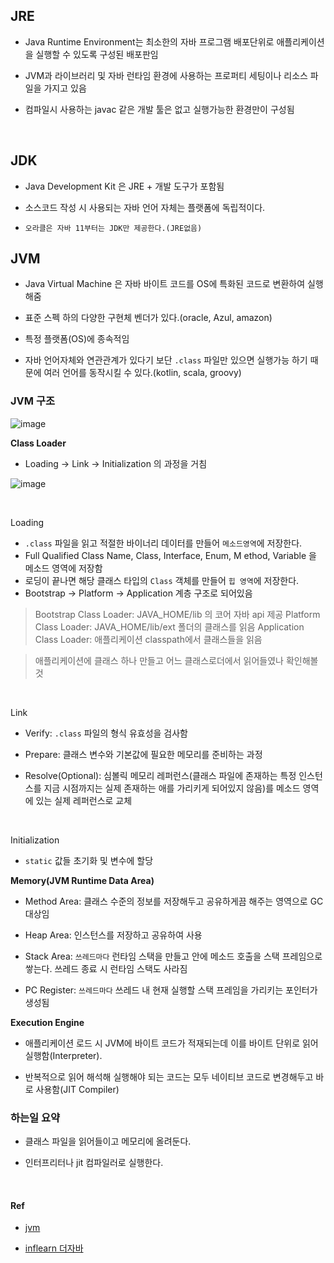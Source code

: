 

## JRE

- Java Runtime Environment는 최소한의 자바 프로그램 배포단위로 애플리케이션을 실행할 수 있도록 구성된 배포판임

- JVM과 라이브러리 및 자바 런타임 환경에 사용하는 프로퍼티 세팅이나 리소스 파일을 가지고 있음

- 컴파일시 사용하는 javac 같은 개발 툴은 없고 실행가능한 환경만이 구성됨

<br>

## JDK

- Java Development Kit 은 JRE + 개발 도구가 포함됨

- 소스코드 작성 시 사용되는 자바 언어 자체는 플랫폼에 독립적이다.

- `오라클은 자바 11부터는 JDK만 제공한다.(JRE없음)`


## JVM

- Java Virtual Machine 은 자바 바이트 코드를 OS에 특화된 코드로 변환하여 실행해줌

- 표준 스펙 하의 다양한 구현체 벤더가 있다.(oracle, Azul, amazon)

- 특정 플랫폼(OS)에 종속적임

- 자바 언어자체와 연관관계가 있다기 보단 `.class` 파일만 있으면 실행가능 하기 때문에 여러 언어를 동작시킬 수 있다.(kotlin, scala, groovy)


### JVM 구조

![image](https://user-images.githubusercontent.com/76927397/192672061-829e2bd7-8f20-4856-bd5c-14f344eb66e1.png)


**Class Loader**

- Loading -> Link -> Initialization 의 과정을 거침

![image](https://user-images.githubusercontent.com/76927397/192674255-f49c911b-8582-4c3b-a7d5-11fbfa84d36f.png)

<br>

Loading

- `.class` 파일을 읽고 적절한 바이너리 데이터를 만들어 `메소드영역`에 저장한다.
- Full Qualified Class Name, Class, Interface, Enum, M ethod, Variable 을 메소드 영역에 저장함
- 로딩이 끝나면 해당 클래스 타입의 `Class` 객체를 만들어 `힙 영역`에 저장한다.
- Bootstrap -> Platform -> Application 계층 구조로 되어있음

> Bootstrap Class Loader: JAVA_HOME/lib 의 코어 자바 api 제공
> Platform Class Loader: JAVA_HOME/lib/ext 폴더의 클래스를 읽음
> Application Class Loader: 애플리케이션 classpath에서 클래스들을 읽음

> 애플리케이션에 클래스 하나 만들고 어느 클래스로더에서 읽어들였나 확인해볼 것
 


<br>


Link

- Verify: `.class` 파일의 형식 유효성을 검사함

- Prepare: 클래스 변수와 기본값에 필요한 메모리를 준비하는 과정

- Resolve(Optional): 심볼릭 메모리 레퍼런스(클래스 파일에 존재하는 특정 인스턴스를 지금 시점까지는 실제 존재하는 애를 가리키게 되어있지 않음)를 메소드 영역에 있는 실제 레퍼런스로 교체 


<br>


Initialization 

- `static` 값들 초기화 및 변수에 할당


 




**Memory(JVM Runtime Data Area)**

- Method Area: 클래스 수준의 정보를 저장해두고 공유하게끔 해주는 영역으로 GC대상임

- Heap Area: 인스턴스를 저장하고 공유하여 사용

- Stack Area: `쓰레드마다` 런타임 스택을 만들고 안에 메소드 호출을 스택 프레임으로 쌓는다. 쓰레드 종료 시 런타임 스택도 사라짐

- PC Register: `쓰레드마다` 쓰레드 내 현재 실행할 스택 프레임을 가리키는 포인터가 생성됨


**Execution Engine**

- 애플리케이션 로드 시 JVM에 바이트 코드가 적재되는데 이를 바이트 단위로 읽어 실행함(Interpreter).

- 반복적으로 읽어 해석해 실행해야 되는 코드는 모두 네이티브 코드로 변경해두고 바로 사용함(JIT Compiler)


### 하는일 요약

- 클래스 파일을 읽어들이고 메모리에 올려둔다.

- 인터프리터나 jit 컴파일러로 실행한다.



<br>


#### Ref

- [jvm](https://coding-factory.tistory.com/828)

- [inflearn 더자바](https://www.inflearn.com/course/the-java-code-manipulation)